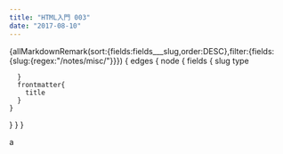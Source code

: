 ```yaml
---
title: "HTML入門 003"
date: "2017-08-10"
---
```


{allMarkdownRemark(sort:{fields:fields\_\_\_slug,order:DESC},filter:{fields:{slug:{regex:"/notes/misc/"}}}) {
edges {
node {
fields {
slug
type

      }
      frontmatter{
        title
      }
    }

}
}
}

a
